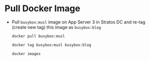 # Pull Docker Image

* Pull `busybox:musl` image on App Server 3 in Stratos DC and re-tag (create new tag) this image as `busybox:blog`
  ```bash
  docker pull busybox:musl

  docker tag busybox:musl busybox:blog

  docker images
  ```